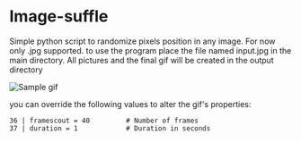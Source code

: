 # Image-suffle

Simple python script to randomize pixels position in any image. For now only .jpg supported. to use the program place the file named input.jpg in the main directory. All pictures and the final gif will be created in the output directory

![Sample gif](https://i.imgur.com/924W4Sd.gif)

you can override the following values to alter the gif's properties:
```
36 | framescout = 40         # Number of frames
37 | duration = 1            # Duration in seconds
```
